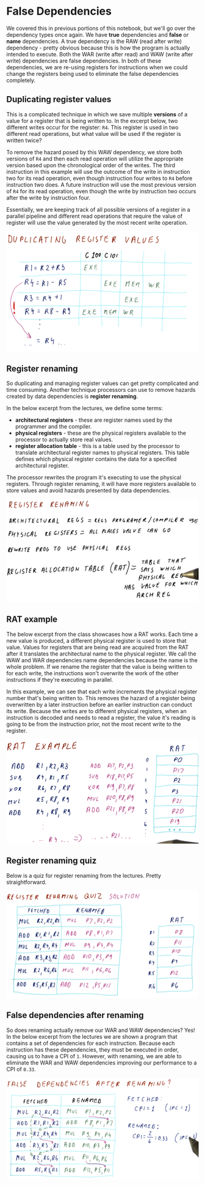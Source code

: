 # False Dependencies

We covered this in previous portions of this notebook, but we'll go over the
dependency types once again. We have **true** dependencies and **false** or
**name** dependencies. A true dependency is the RAW (read after write)
dependency - pretty obvious because this is how the program is actually intended
to execute. Both the WAR (write after read) and WAW (write after write)
dependencies are false dependencies. In both of these dependencies, we are
re-using registers for instructions when we could change the registers being
used to eliminate the false dependencies completely.

## Duplicating register values

This is a complicated technique in which we save multiple **versions** of a
value for a register that is being written to. In the excerpt below, two
different writes occur for the register: `R4`. This register is used in two
different read operations, but what value will be used if the register is
written twice?

To remove the hazard posed by this WAW dependency, we store both versions of
`R4` and then each read operation will utilize the appropriate version based
upon the chronological order of the writes. The third instruction in this
example will use the outcome of the write in instruction two for its read
operation, even though instruction four writes to `R4` before instruction two
does. A future instruction will use the most previous version of `R4` for its
read operation, even though the write by instruction two occurs after the write
by instruction four.

Essentially, we are keeping track of all possible versions of a register in a
parallel pipeline and different read operations that require the value of
register will use the value generated by the most recent write operation.

![duping-registers](./img/duping-registers.png)

## Register renaming

So duplicating and managing register values can get pretty complicated and time
consuming. Another technique processors can use to remove hazards created by
data dependencies is **register renaming**.

In the below excerpt from the lectures, we define some terms:

* **architectural registers** - these are register names used by the programmer
and the compiler.
* **physical registers** - these are the physical registers available to the
processor to actually store real values.
* **register allocation table** - this is a table used by the processor to
translate architectural register names to physical registers. This table defines
which physical register contains the data for a specified architectural
register.

The processor rewrites the program it's executing to use the physical registers.
Through register renaming, it will have more registers available to store values
and avoid hazards presented by data dependencies.

![register-renaming](./img/register-renaming.png)

## RAT example

The below excerpt from the class showcases how a RAT works. Each time a new
value is produced, a different physical register is used to store that value.
Values for registers that are being read are acquired from the RAT after it
translates the architectural name to the physical register. We call the WAW and
WAR dependencies name dependencies because the name is the whole problem. If we
rename the register that the value is being written to for each write, the
instructions won't overwrite the work of the other instructions if they're
executing in parallel.

In this example, we can see that each write increments the physical register
number that's being written to. This removes the hazard of a register being
overwritten by a later instruction before an earlier instruction can conduct
its write. Because the writes are to different physical registers, when an
instruction is decoded and needs to read a register, the value it's reading is
going to be from the instruction prior, not the most recent write to the
register.

![rat-example](./img/rat-example.png)

## Register renaming quiz

Below is a quiz for register renaming from the lectures. Pretty straightforward.

![register-renaming-quiz](./img/register-renaming-quiz.png)

## False dependencies after renaming

So does renaming actually remove our WAR and WAW dependencies? Yes! In the below
excerpt from the lectures we are shown a program that contains a set of
dependencies for each instruction. Because each instruction has these
dependencies, they must be executed in order, causing us to have a CPI of `1`.
However, with renaming, we are able to eliminate the WAR and WAW dependencies
improving our performance to a CPI of `0.33`.

![after-renaming](./img/after-renaming.png)